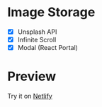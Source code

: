 # Image Storage
- [x] Unsplash API
- [x] Infinite Scroll
- [x] Modal (React Portal)

# Preview

Try it on [Netlify](https://imagestorage.netlify.app)
